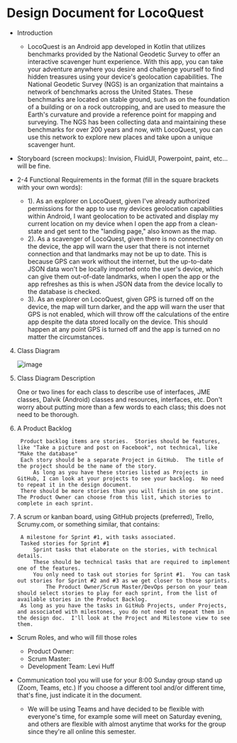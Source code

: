 # Design Document for LocoQuest

- Introduction
    - LocoQuest is an Android app developed in Kotlin that utilizes benchmarks provided by the National Geodetic Survey to offer an interactive scavenger hunt experience. With this app, you can take your adventure anywhere you desire and challenge yourself to find hidden treasures using your device's geolocation capabilities. The National Geodetic Survey (NGS) is an organization that maintains a network of benchmarks across the United States. These benchmarks are located on stable ground, such as on the foundation of a building or on a rock outcropping, and are used to measure the Earth's curvature and provide a reference point for mapping and surveying. The NGS has been collecting data and maintaining these benchmarks for over 200 years and now, with LocoQuest, you can use this network to explore new places and take upon a unique scavenger hunt.

- Storyboard (screen mockups): Invision, FluidUI, Powerpoint, paint, etc... will be fine.

- 2-4 Functional Requirements in the format (fill in the square brackets with your own words):
    - 1). As an explorer on LocoQuest, given I've already authorized permissions for the app to use my devices geolocation capabilities within Android, I want geolocation to be activated and display my current location on my device when I open the app from a clean-state and get sent to the "landing page," also known as the map.
    - 2). As a scavenger of LocoQuest, given there is no connectivity on the device, the app will warn the user that there is not internet connection and that landmarks may not be up to date. This is because GPS can work without the internet, but the up-to-date JSON data won't be locally imported onto the user's device, which can give them out-of-date landmarks, when I open the app or the app refreshes as this is when JSON data from the device locally to the database is checked.
    - 3). As an explorer on LocoQuest, given GPS is turned off on the device, the map will turn darker, and the app will warn the user that GPS is not enabled, which will throw off the calculations of the entire app despite the data stored locally on the device. This should happen at any point GPS is turned off and the app is turned on no matter the circumstances. 



4) Class Diagram

    ![image](https://user-images.githubusercontent.com/100445409/215296810-21949c79-ca17-41f0-8f75-0233242b2453.png)

5) Class Diagram Description

    One or two lines for each class to describe  use of interfaces, JME classes, Dalvik (Android) classes and resources, interfaces, etc.  Don't worry about putting more than a few words to each class; this does not need to be thorough.

6) A Product Backlog

        Product backlog items are stories.  Stories should be features, like "Take a picture and post on Facebook", not technical, like "Make the database"
        Each story should be a separate Project in GitHub.  The title of the project should be the name of the story.
            As long as you have these stories listed as Projects in GitHub, I can look at your projects to see your backlog.  No need to repeat it in the design document.
        There should be more stories than you will finish in one sprint.  The Product Owner can choose from this list, which stories to complete in each sprint.

7) A scrum or kanban board, using GitHub projects (preferred), Trello, Scrumy.com, or something similar, that contains:

        A milestone for Sprint #1, with tasks associated.
        Tasked stories for Sprint #1
            Sprint tasks that elaborate on the stories, with technical details.
            These should be technical tasks that are required to implement one of the features.
            You only need to task out stories for Sprint #1.  You can task out stories for Sprint #2 and #3 as we get closer to those sprints.
                The Product Owner/Scrum Master/DevOps person on your team should select stories to play for each sprint, from the list of available stories in the Product Backlog.
        As long as you have the tasks in GitHub Projects, under Projects, and associated with milestones, you do not need to repeat them in the design doc.  I'll look at the Project and Milestone view to see them.

- Scrum Roles, and who will fill those roles
    - Product Owner:
    - Scrum Master:
    - Development Team: Levi Huff

- Communication tool you will use for your 8:00 Sunday group stand up (Zoom, Teams, etc.)  If you choose a different tool and/or different time, that's fine, just indicate it in the document.
    - We will be using Teams and have decided to be flexible with everyone's time, for example some will meet on Saturday evening, and others are flexible with almost anytime that works for the group since they're all online this semester.
